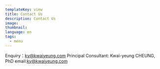 ```yaml
---
templateKey: view
title: Contact Us
description: Contact Us
image: 
thumbnail: 
language: en
tags:
  - menu
---
```

Enquiry：ky@kwaiyeung.com
Principal Consultant: Kwai-yeung CHEUNG, PhD
email:ky@kwaiyeung.com